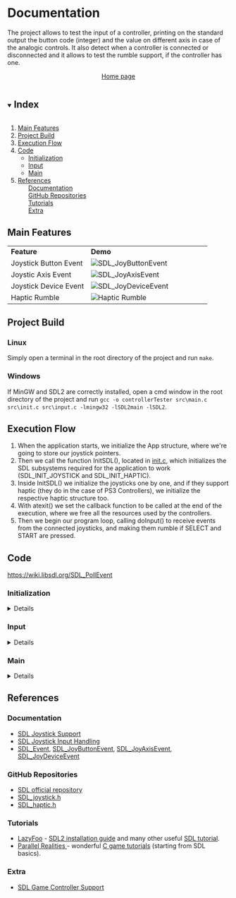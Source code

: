 # Documentation

The project allows to test the input of a controller, printing on the standard output the button code (integer) and the value on different axis in case of the analogic controls. It also detect when a controller is connected or disconnected and it allows to test the rumble support, if the controller has one.
<p align="center">
	<a href="https://github.com/mikyll/SDL2-Controller-Tester">Home page</a>
</p>

<!-- TABLE OF CONTENTS -->
<details open="open">
	<summary><h2 style="display: inline-block">Index</h2></summary>
	<ol>
		<li><a href="#main-features">Main Features</a></li>
		<li><a href="#project-build">Project Build</a></li>
		<li><a href="#execution-flow">Execution Flow</a></li>
		<li><a href="#code">Code</a>
			<ul>
				<li><a href="#initialization">Initialization</a></li>
				<li><a href="#input">Input</a></li>
				<li><a href="#main">Main</a></li>
			</ul>
		</li>
		<li><a href="#references">References</a>
			<ul><a href="#documentation">Documentation</a></ul>
			<ul><a href="#github-repositories">GitHub Repositories</a></ul>
			<ul><a href="#tutorials">Tutorials</a></ul>
			<ul><a href="#extra">Extra</a></ul>
		</li>
	</ol>
</details>


## Main Features

<table>
	<tr>
		<td><b>Feature</b></td>
		<td width="60%"><b>Demo</b></td>
	</tr>
	<tr>
		<td>Joystick Button Event</td>
		<td width="60%"><img src="https://github.com/mikyll/SDL2-Controller-Tester/blob/main/gfx/SDL_JOYBUTTON.png" alt="SDL_JoyButtonEvent"/></td>
	</tr>
	<tr>
		<td>Joystic Axis Event</td>
		<td width="60%"><img src="https://github.com/mikyll/SDL2-Controller-Tester/blob/main/gfx/SDL_JOYAXISMOTION.png" alt="SDL_JoyAxisEvent"/></td>
	</tr>
	<tr>
		<td>Joystick Device Event</td>
		<td width="60%"><img src="https://github.com/mikyll/SDL2-Controller-Tester/blob/main/gfx/SDL_JOYDEVICE.png" alt="SDL_JoyDeviceEvent"/></td>
	</tr>
	<tr>
		<td>Haptic Rumble</td>
		<td width="60%"><img src="https://github.com/mikyll/SDL2-Controller-Tester/blob/main/gfx/Haptic Rumble.png" alt="Haptic Rumble"/></td>
	</tr>
</table>


## Project Build

### Linux

Simply open a terminal in the root directory of the project and run `make`.

### Windows

If MinGW and SDL2 are correctly installed, open a cmd window in the root directory of the project and run `gcc -o controllerTester src\main.c src\init.c src\input.c -lmingw32 -lSDL2main -lSDL2`.


## Execution Flow

1. When the application starts, we initialize the App structure, where we're going to store our joystick pointers.
2. Then we call the function InitSDL(), located in [init.c](https://github.com/mikyll/SDL2-Controller-Tester/blob/main/src/init.c), which initializes the SDL subsystems required for the application to work (SDL_INIT_JOYSTICK and SDL_INIT_HAPTIC).
3. Inside InitSDL() we initialize the joysticks one by one, and if they support haptic (they do in the case of PS3 Controllers), we initialize the respective haptic structure too.
4. With atexit() we set the callback function to be called at the end of the execution, where we free all the resources used by the controllers.
5. Then we begin our program loop, calling doInput() to receive events from the connected joysticks, and making them rumble if SELECT and START are pressed.


## Code
https://wiki.libsdl.org/SDL_PollEvent
### Initialization
<details>
</details>

### Input
<details>
</details>

### Main
<details>
</details>



## References
	
### Documentation
* [SDL Joystick Support](https://wiki.libsdl.org/CategoryJoystick)
* [SDL Joystick Input Handling](https://www.libsdl.org/release/SDL-1.2.15/docs/html/guideinput.html)
* [SDL_Event](https://wiki.libsdl.org/SDL_Event), [SDL_JoyButtonEvent](https://wiki.libsdl.org/SDL_JoyButtonEvent), [SDL_JoyAxisEvent](https://wiki.libsdl.org/SDL_JoyAxisEvent), [SDL_JoyDeviceEvent](https://wiki.libsdl.org/SDL_JoyDeviceEvent)

### GitHub Repositories
* [SDL official repository](https://github.com/libsdl-org/SDL)
* [SDL_joystick.h](https://github.com/libsdl-org/SDL/blob/main/include/SDL_joystick.h)
* [SDL_haptic.h](https://github.com/libsdl-org/SDL/blob/main/include/SDL_haptic.h)

### Tutorials
* [LazyFoo](https://lazyfoo.net/) - [SDL2 installation guide](https://lazyfoo.net/tutorials/SDL/01_hello_SDL/windows/mingw/index.php) and many other useful [SDL tutorial](https://lazyfoo.net/tutorials/SDL/index.php).
* [Parallel Realities ](https://www.parallelrealities.co.uk/) - wonderful [C game tutorials](https://www.parallelrealities.co.uk/tutorials/) (starting from SDL basics).

### Extra
* [SDL Game Controller Support](https://wiki.libsdl.org/CategoryGameController)
